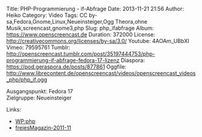 Title: PHP-Programmierung - if-Abfrage
Date: 2013-11-21 21:56
Author: Heiko
Category: Video
Tags: CC by-sa,Fedora,Gnome,Linux,Neueinsteiger,Ogg Theora,ohne Musik,screencast,gnome3,php
Slug: php_ifabfrage
Album: https://www.openscreencast.de
Duration: 372000
License: http://creativecommons.org/licenses/by-sa/3.0/
Youtube: 4AOAm_UBbXI
Vimeo: 79595761
Tumblr: http://openscreencast.tumblr.com/post/35197444753/php-programmierung-if-abfrage-fedora-17-lizenz
Diaspora: https://pod.geraspora.de/posts/877861
Oggfile: http://www.librecontent.de/openscreencast/videos/openscreencast_videos_php/php_if.ogg

Ausgangspunkt: Fedora 17  
Zielgruppe: Neueinsteiger  

Links:

  * [WP:php](https://de.wikipedia.org/wiki/Php "Link zu WP:php" )
  * [freiesMagazin-2011-11](http://www.freiesmagazin.de/freiesMagazin-2011-11 "Link zu freiesmagazin.de" )


